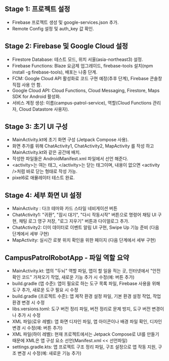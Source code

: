 ## Stage 1: 프로젝트 설정
- Firebase 프로젝트 생성 및 google-services.json 추가.
- Remote Config 설정 및 auth_key 값 확인.

## Stage 2: Firebase 및 Google Cloud 설정
- Firestore Database: 테스트 모드, 위치 서울(asia-northeast3) 설정.
- Firebase Functions: Blaze 요금제 업그레이드, firebase-tools 설치(npm install -g firebase-tools), 배포는 나중 단계.
- FCM: Google Cloud API 활성화로 코드 구현 예정(추후 단계), Firebase 콘솔창 직접 사용 안 함.
- Google Cloud API: Cloud Functions, Cloud Messaging, Firestore, Maps SDK for Android 활성화.
- 서비스 계정 생성: 이름(campus-patrol-service), 역할(Cloud Functions 관리자, Cloud Datastore 사용자).

## Stage 3: 초기 UI 구성
- MainActivity.kt에 초기 화면 구성 (Jetpack Compose 사용).
- 화면 추가를 위해 ChatActivity1, ChatActivity2, MapActivity 를 작성 하고 MainActivity.kt와 같은 공간에 배치.
- 작성한 파일들은 AndroidManifest.xml 파일에서 선언 해준다.
- \<activity\>는 여는 태그, \</activity\>는 닫는 태그이며, 내용이 없으면 \<activity /\>처럼 바로 닫는 형태로 작성 가능.
- pixel6로 애뮬레이터 테스트 완료.

## Stage 4: 세부 화면 UI 설정
- MainActivity : 다크 테마와 카드 스타일 네비게이션 버튼
- ChatActivity1: "귀환", "잠시 대기", "다시 작동시작" 버튼으로 명령어 채팅 UI 구현, 채팅 로그 영구 저장, "로그 지우기" 버튼과 다이얼로그 추가.
- ChatActivity2: 더미 데이터로 이벤트 알림 UI 구현, Swipe Up 기능 준비 (다음 단계에서 세부 구현)
- MapActivity: 실시간 로봇 위치 확인을 위한 페이지 (다음 단계에서 세부 구현)

## CampusPatrolRobotApp - 파일 역할 요약
- MainActivity.kt: 앱의 "두뇌" 역할 파일, 앱이 할 일을 적는 곳, 인터넷에서 "안전 확인 코드" 가져오기 작업, 새로운 기능 추가 시 수정(예: 버튼 추가)
- build.gradle (앱 수준): 앱이 필요로 하는 도구 목록 파일, Firebase 사용을 위해 도구 추가, 새로운 도구 필요 시 수정
- build.gradle (프로젝트 수준): 앱 제작 환경 설정 파일, 기본 환경 설정 작업, 작업 환경 변경 시 수정
- libs.versions.toml: 도구 버전 정리 파일, 버전 정리로 문제 방지, 도구 버전 변경이나 추가 시 수정
- XML 파일(로우 레벨): 앱 화면 디자인 파일, 앱 아이콘이나 배경 파일 확인, 디자인 변경 시 수정(예: 버튼 추가)
- XML 파일(하이 레벨): 현재 프로젝트에서는 Jetpack Compose로 UI를 만들기 때문에 XML은 앱 구성 요소 선언(Manifest.xml << 선언파일)
- settings.gradle.kts: 앱 프로젝트 구조 정리 파일, 구조 설정으로 앱 작동 지원, 구조 변경 시 수정(예: 새로운 기능 추가)

